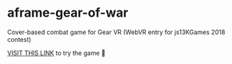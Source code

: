 # aframe-gear-of-war
Cover-based combat game for Gear VR (WebVR entry for js13KGames 2018 contest)

[VISIT THIS LINK](https://thedart76.github.io/aframe-gear-of-war/ "VISIT THIS LINK") to try the game 📲
